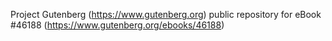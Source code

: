 Project Gutenberg (https://www.gutenberg.org) public repository for eBook #46188 (https://www.gutenberg.org/ebooks/46188)
